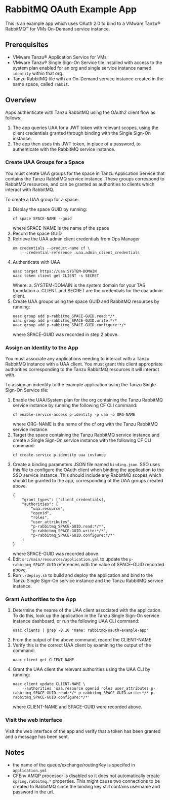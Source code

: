 # RabbitMQ OAuth Example App
This is an example app which uses OAuth 2.0 to bind to a VMware Tanzu® RabbitMQ™ for VMs
On-Demand service instance.

## Prerequisites
* VMware Tanzu® Application Service for VMs
* VMware Tanzu® Single Sign-On Service tile installed with access to the system plan enabled for an org and single service instance named `identity` within that org.
* Tanzu RabbitMQ tile with an On-Demand service instance created in the same space, called `rabbit`.

## Overview
Apps authenticate with Tanzu RabbitMQ using the OAuth2 client flow as follows:
1. The app queries UAA for a JWT token with relevant scopes, using the client credentials granted through binding with the Single Sign-On instance.
1. The app then uses this JWT token, in place of a password, to authenticate with the RabbitMQ service instance.

### Create UAA Groups for a Space
You must create UAA groups for the space in Tanzu Application Service that contains the Tanzu RabbitMQ service instance. These groups correspond to RabbitMQ resources, and can be granted as authorities to clients which interact with RabbitMQ.

To create a UAA group for a space:
1. Display the space GUID by running:
    ```
    cf space SPACE-NAME --guid
    ```
    where SPACE-NAME is the name of the space
1. Record the space GUID
1. Retrieve the UAA admin client credentials from Ops Manager
    ```
    om credentials --product-name cf \
        --credential-reference .uaa.admin_client_credentials
    ```
1. Authenticate with UAA
    ```
    uaac target https://uaa.SYSTEM-DOMAIN
    uaac token client get CLIENT -s SECRET
    ```
    Where:
        a. SYSTEM-DOMAIN is the system domain for your TAS foundation
        a. CLIENT and SECRET are the credentials for the uaa admin client.
1. Create UAA groups using the space GUID and RabbitMQ resources by running:
    ```
    uaac group add p-rabbitmq_SPACE-GUID.read:*/*
    uaac group add p-rabbitmq_SPACE-GUID.write:*/*
    uaac group add p-rabbitmq_SPACE-GUID.configure:*/*
    ```
    where SPACE-GUID was recorded in step 2 above.

### Assign an Identity to the App
You must associate any applications needing to interact with a Tanzu RabbitMQ instance with a UAA client. You must grant this client appropriate authorities corresponding to the Tanzu RabbitMQ resources it will interact with.

To assign an indentity to the example application using the Tanzu Single Sign-On Service tile:
1. Enable the UAA/System plan for the org containing the Tanzu RabbitMQ service instance by running the following CF CLI command:
    ```
    cf enable-service-access p-identity -p uaa -o ORG-NAME
    ```
    where ORG-NAME is the name of the cf org with the Tanzu RabbitMQ service instance.
1. Target the space containing the Tanzu RabbitMQ service instance and create a Single Sign-On service instance with the following CF CLI command:
    ```
    cf create-service p-identity uaa instance
    ```
1. Create a binding parameters JSON file named `binding.json`. SSO uses this file to configure the OAuth client when binding the application to the SSO service instance. This should include any RabbitMQ scopes which should be granted to the app, corresponding ot the UAA groups created above.
    ```
    {
        "grant_types": ["client_credentials],
        "authorities": [
            "uaa.resource",
            "openid",
            "roles",
            "user_attributes",
            "p-rabbitmq_SPACE-GUID.read:*/*",
            "p-rabbitmq_SPACE-GUID.write:*/*",
            "p-rabbitmq_SPACE-GUID.configure:*/*"
        ]
    }
    ```
    where SPACE-GUID was recorded above.
1. Edit `src/main/resources/application.yml` to update the `p-rabbitmq_SPACE-GUID` references with the value of SPACE-GUID recorded above.
1. Run `./deploy.sh` to build and deploy the application and bind to the Tanzu Single Sign-On service instance and the Tanzu RabbitMQ service instance.

### Grant Authorities to the App
1. Determine the neame of the UAA client associated with the application. To do this, look up the application in the Tanzu Single Sign-On service instance dashboard, or run the following UAA CLI command:
    ```
    uaac clients | grep -B 10 "name: rabbitmq-oauth-example-app"
    ```
1. From the output of the above command, record the CLIENT-NAME.
1. Verify this is the correct UAA client by examining the output of the command:
    ```
    uaac client get CLIENT-NAME
    ```
1. Grant the UAA client the relevant authorities using the UAA CLI by running:
    ```
    uaac client update CLIENT-NAME \
        --authorities 'uaa.resource openid roles user_attributes p-rabbitmq_SPACE-GUID.read:*/* p-rabbitmq_SPACE-GUID.write:*/* p-rabbitmq_SPACE-GUID.configure:*/*'
    ```
    where CLIENT-NAME and SPACE-GUID were recorded above.

### Visit the web interface
Visit the web interface of the app and verify that a token has been granted and a message has been sent.


## Notes

* the name of the queue/exchange/routingKey is specifed in `application.yml`
* CFEnv AMQP processor is disabled so it does not automatically create `spring.rabbitmq.*` properties. This might cause two connections to be created to RabbitMQ since the binding key still contains username and password in the url.